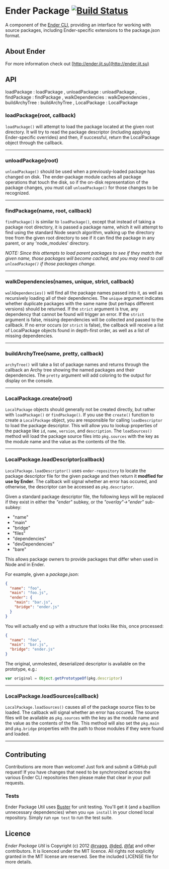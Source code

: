 # Ender Package [![Build Status](https://secure.travis-ci.org/ender-js/ender-package.png)](http://travis-ci.org/ender-js/ender-package)

A component of the [Ender CLI](https://github.com/ender-js/Ender/), providing an interface for working with source packages, including Ender-specific extensions to the package.json format.

## About Ender

For more information check out [http://ender.jit.su](http://ender.jit.su)

## API
  loadPackage       : loadPackage
, unloadPackage     : unloadPackage
, findPackage       : findPackage
, walkDependencies  : walkDependencies
, buildArchyTree    : buildArchyTree
, LocalPackage      : LocalPackage

### loadPackage(root, callback)
`loadPackage()` will attempt to load the package located at the given root directory. It will try to read the package descriptor (including applying Ender-specific overrides) and then, if successful, return the LocalPackage object through the callback.

-------------------------

### unloadPackage(root)
`unloadPackage()` should be used when a previously-loaded package has changed on disk. The ender-package module caches all package operations that touch the disk, so if the on-disk representation of the package changes, you must call `unloadPackage()` for those changes to be recognized.

-------------------------

### findPackage(name, root, callback)
`findPackage()` is similar to `loadPackage()`, except that instead of taking a package root directory, it is passed a package name, which it will attempt to find using the standard Node search algorithm, walking up the directory tree from the given root directory to see if it can find the package in any parent, or any 'node_modules' directory.

*NOTE: Since this attempts to load parent packages to see if they match the given name, those packages will become cached, and you may need to call `unloadPackage()` if those packages change.*

-------------------------

### walkDependencies(names, unique, strict, callback)
`walkDependencies()` will find all the package names passed into it, as well as recursively loading all of their dependencies. The `unique` argument indicates whether duplicate packages with the same name (but perhaps different versions) should be returned. If the `strict` argument is true, any dependency that cannot be found will trigger an error. If the `strict` argument is false, missing dependencies will be collected and passed to the callback. If no error occurs (or `strict` is false), the callback will receive a list of LocalPackage objects found in depth-first order, as well as a list of missing dependencies.

-------------------------

### buildArchyTree(name, pretty, callback)
`archyTree()` will take a list of package names and returns through the callback an Archy tree showing the named packages and their dependencies. The `pretty` argument will add coloring to the output for display on the console.

-------------------------

### LocalPackage.create(root)
`LocalPackage` objects should generally not be created directly, but rather with `loadPackage()` or `findPackage()`. If you use the `create()` function to create a `LocalPackage` object, you are responsible for calling `loadDescriptor` to load the package descriptor. This will allow you to lookup properties of the package like `id`, `name`, `version`, and `description`. The `loadSources()` method will load the package source files into `pkg.sources` with the key as the module name and the value as the contents of the file.

-------------------------

### LocalPackage.loadDescriptor(callback)
`LocalPackage.loadDescriptor()` uses `ender-repository` to locate the package descriptor file for the given package and then return it **modfied for use by Ender**. The callback will signal whether an error has occured, and otherwise, the descriptor can be accessed as `pkg.descriptor`.

Given a standard package descriptor file, the following keys will be replaced if they exist in either the *"ender"* subkey, or the *"overlay"->"ender"* sub-subkey:

  * "name"
  * "main"
  * "bridge"
  * "files"
  * "dependencies"
  * "devDependencies"
  * "bare"

This allows package owners to provide packages that differ when used in Node and in Ender.

For example, given a *package.json*:

```json
{
  "name": "foo",
  "main": "foo.js",
  "ender": {
    "main": "bar.js",
    "bridge": "ender.js"
  }
}
```

You will actually end up with a structure that looks like this, once processed:

```json
{
  "name": "foo",
  "main": "bar.js",
  "bridge": "ender.js"
}
```

The original, unmolested, deserialized descriptor is available on the prototype, e.g.:

```js
var original = Object.getPrototypeOf(pkg.descriptor)
```

-------------------------

### LocalPackage.loadSources(callback)
`LocalPackage.loadSources()` causes all of the package source files to be loaded. The callback will signal whether an error has occured. The source files will be available as `pkg.sources` with the key as the module name and the value as the contents of the file. This method will also set the `pkg.main` and `pkg.bridge` properties with the path to those modules if they were found and loaded.

-------------------------

## Contributing

Contributions are more than welcome! Just fork and submit a GitHub pull request! If you have changes that need to be synchronized across the various Ender CLI repositories then please make that clear in your pull requests.

### Tests

Ender Package Util uses [Buster](http://busterjs.org) for unit testing. You'll get it (and a bazillion unnecessary dependencies) when you `npm install` in your cloned local repository. Simply run `npm test` to run the test suite.

## Licence

*Ender Package Util* is Copyright (c) 2012 [@rvagg](https://github.com/rvagg), [@ded](https://github.com/ded), [@fat](https://github.com/fat) and other contributors. It is licenced under the MIT licence. All rights not explicitly granted in the MIT license are reserved. See the included LICENSE file for more details.